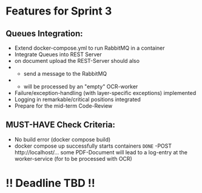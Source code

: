 # Features for Sprint 3
## Queues Integration:

- Extend docker-compose.yml to run RabbitMQ in a container
- Integrate Queues into REST Server
- on document upload the REST-Server should also
- -  send a message to the RabbitMQ
- -  will be processed by an "empty" OCR-worker
- Failure/exception-handling (with layer-specific exceptions) implemented
- Logging in remarkable/critical positions integrated
- Prepare for the mid-term Code-Review


## MUST-HAVE Check Criteria:

- No build error (docker compose build)
- docker compose up successfully starts containers `DONE`
-POST http://localhost/... some PDF-Document will lead to a log-entry at the worker-service (for to be processed with OCR)

# !! Deadline TBD !!